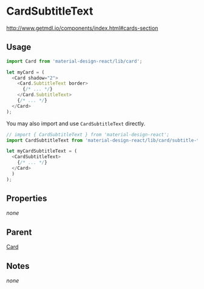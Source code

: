 # CardSubtitleText

http://www.getmdl.io/components/index.html#cards-section


## Usage

```javascript
import Card from 'material-design-react/lib/card';

let myCard = (
  <Card shadow="2">
    <Card.SubtitleText border>
      {/* ... */}
    </Card.SubtitleText>
    {/* ... */}
  </Card>
);
```

You may also import and use `CardSubtitleText` directly.

```javascript
// import { CardSubtitleText } from 'material-design-react';
import CardSubtitleText from 'material-design-react/lib/card/subtitle-text';

let myCardSubtitleText = (
  <CardSubtitleText>
    {/* ... */}
  </Card>
  )
);
```


## Properties

*none*


## Parent

[Card](../README.md)


## Notes
*none*
